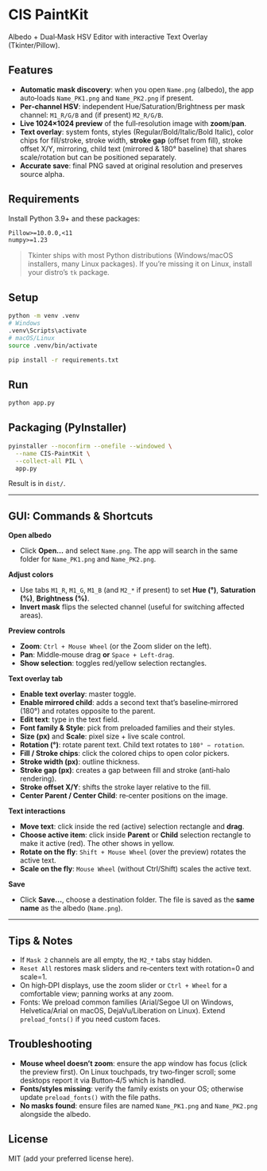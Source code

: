 # CIS PaintKit

Albedo + Dual‑Mask HSV Editor with interactive Text Overlay (Tkinter/Pillow).

## Features

- **Automatic mask discovery**: when you open `Name.png` (albedo), the app auto‑loads `Name_PK1.png` and `Name_PK2.png` if present.
- **Per‑channel HSV**: independent Hue/Saturation/Brightness per mask channel: `M1_R/G/B` and (if present) `M2_R/G/B`.
- **Live 1024×1024 preview** of the full‑resolution image with **zoom**/**pan**.
- **Text overlay**: system fonts, styles (Regular/Bold/Italic/Bold Italic), color chips for fill/stroke, stroke width, **stroke gap** (offset from fill), stroke offset X/Y, mirroring, child text (mirrored & 180° baseline) that shares scale/rotation but can be positioned separately.
- **Accurate save**: final PNG saved at original resolution and preserves source alpha.

## Requirements

Install Python 3.9+ and these packages:

```txt
Pillow>=10.0.0,<11
numpy>=1.23
```

> Tkinter ships with most Python distributions (Windows/macOS installers, many Linux packages). If you’re missing it on Linux, install your distro’s `tk` package.

## Setup

```bash
python -m venv .venv
# Windows
.venv\Scripts\activate
# macOS/Linux
source .venv/bin/activate

pip install -r requirements.txt
```

## Run

```bash
python app.py
```

## Packaging (PyInstaller)

```bash
pyinstaller --noconfirm --onefile --windowed \
  --name CIS-PaintKit \
  --collect-all PIL \
  app.py
```

Result is in `dist/`.

---

## GUI: Commands & Shortcuts

**Open albedo**

- Click **Open…** and select `Name.png`. The app will search in the same folder for `Name_PK1.png` and `Name_PK2.png`.

**Adjust colors**

- Use tabs `M1_R`, `M1_G`, `M1_B` (and `M2_*` if present) to set **Hue (°)**, **Saturation (%)**, **Brightness (%)**.
- **Invert mask** flips the selected channel (useful for switching affected areas).

**Preview controls**

- **Zoom**: `Ctrl + Mouse Wheel` (or the Zoom slider on the left).
- **Pan**: Middle‑mouse drag **or** `Space + Left‑drag`.
- **Show selection**: toggles red/yellow selection rectangles.

**Text overlay tab**

- **Enable text overlay**: master toggle.
- **Enable mirrored child**: adds a second text that’s baseline‑mirrored (180°) and rotates opposite to the parent.
- **Edit text**: type in the text field.
- **Font family & Style**: pick from preloaded families and their styles.
- **Size (px)** and **Scale**: pixel size + live scale control.
- **Rotation (°)**: rotate parent text. Child text rotates to `180° − rotation`.
- **Fill / Stroke chips**: click the colored chips to open color pickers.
- **Stroke width (px)**: outline thickness.
- **Stroke gap (px)**: creates a gap between fill and stroke (anti‑halo rendering).
- **Stroke offset X/Y**: shifts the stroke layer relative to the fill.
- **Center Parent / Center Child**: re‑center positions on the image.

**Text interactions**

- **Move text**: click inside the red (active) selection rectangle and **drag**.
- **Choose active item**: click inside **Parent** or **Child** selection rectangle to make it active (red). The other shows in yellow.
- **Rotate on the fly**: `Shift + Mouse Wheel` (over the preview) rotates the active text.
- **Scale on the fly**: `Mouse Wheel` (without Ctrl/Shift) scales the active text.

**Save**

- Click **Save…**, choose a destination folder. The file is saved as the **same name** as the albedo (`Name.png`).

---

## Tips & Notes

- If `Mask 2` channels are all empty, the `M2_*` tabs stay hidden.
- `Reset All` restores mask sliders and re‑centers text with rotation=0 and scale=1.
- On high‑DPI displays, use the zoom slider or `Ctrl + Wheel` for a comfortable view; panning works at any zoom.
- Fonts: We preload common families (Arial/Segoe UI on Windows, Helvetica/Arial on macOS, DejaVu/Liberation on Linux). Extend `preload_fonts()` if you need custom faces.

## Troubleshooting

- **Mouse wheel doesn’t zoom**: ensure the app window has focus (click the preview first). On Linux touchpads, try two‑finger scroll; some desktops report it via Button‑4/5 which is handled.
- **Fonts/styles missing**: verify the family exists on your OS; otherwise update `preload_fonts()` with the file paths.
- **No masks found**: ensure files are named `Name_PK1.png` and `Name_PK2.png` alongside the albedo.

## License

MIT (add your preferred license here).


